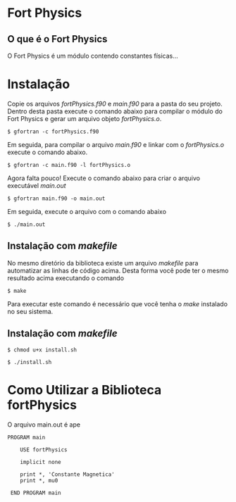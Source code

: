 # Fort Physics
## O que é o Fort Physics
O Fort Physics é um módulo contendo constantes físicas...

# Instalação
Copie os arquivos *fortPhysics.f90* e *main.f90* para a pasta do seu projeto. Dentro desta pasta execute o comando abaixo para compilar o módulo do Fort Physics e gerar um arquivo objeto *fortPhysics.o*.

`$ gfortran -c fortPhysics.f90`

Em seguida, para compilar o arquivo *main.f90* e linkar com o *fortPhysics.o* execute o comando abaixo.

`$ gfortran -c main.f90 -l fortPhysics.o`

Agora falta pouco!
Execute o comando abaixo para criar o arquivo executável *main.out*

`$ gfortran main.f90 -o main.out`

Em seguida, execute o arquivo com o comando abaixo

`$ ./main.out`

## Instalação com *makefile*

No mesmo diretório da biblioteca existe um arquivo *makefile* para automatizar as linhas de código acima.
Desta forma você pode ter o mesmo resultado acima executando o comando

`$ make`

Para executar este comando é necessário que você tenha o *make* instalado no seu sistema.

## Instalação com *makefile*

`$ chmod u+x install.sh`

`$ ./install.sh`

# Como Utilizar a Biblioteca fortPhysics

O arquivo main.out é ape

```
PROGRAM main

    USE fortPhysics

    implicit none

    print *, 'Constante Magnetica'
    print *, mu0

 END PROGRAM main
```